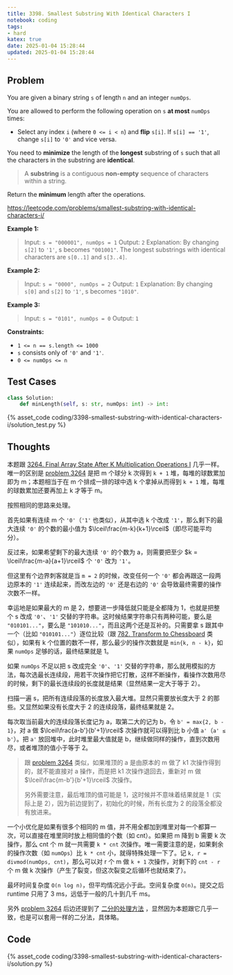 ```yaml
---
title: 3398. Smallest Substring With Identical Characters I
notebook: coding
tags:
- hard
katex: true
date: 2025-01-04 15:28:44
updated: 2025-01-04 15:28:44
---
```

## Problem

You are given a binary string `s` of length `n` and an integer `numOps`.

You are allowed to perform the following operation on `s` **at most** `numOps` times:

- Select any index `i` (where `0 <= i < n`) and **flip** `s[i]`. If `s[i] == '1'`, change `s[i]` to `'0'` and vice versa.

You need to **minimize** the length of the **longest** substring of `s` such that all the characters in the substring are **identical**.

> A **substring** is a contiguous **non-empty** sequence of characters within a string.

Return the **minimum** length after the operations.

<https://leetcode.com/problems/smallest-substring-with-identical-characters-i/>

**Example 1:**

> Input: `s = "000001", numOps = 1`
> Output: `2`
> Explanation:
> By changing `s[2]` to `'1'`, s becomes `"001001"`. The longest substrings with identical characters are `s[0..1]` and `s[3..4]`.

**Example 2:**

> Input: `s = "0000", numOps = 2`
> Output: `1`
> Explanation:
> By changing `s[0]` and `s[2]` to `'1'`, s becomes `"1010"`.

**Example 3:**

> Input: `s = "0101", numOps = 0`
> Output: `1`

**Constraints:**

- `1 <= n == s.length <= 1000`
- `s` consists only of `'0'` and `'1'`.
- `0 <= numOps <= n`

## Test Cases

``` python
class Solution:
    def minLength(self, s: str, numOps: int) -> int:
```

{% asset_code coding/3398-smallest-substring-with-identical-characters-i/solution_test.py %}

## Thoughts

本题跟 [3264. Final Array State After K Multiplication Operations I](3264-final-array-state-after-k-multiplication-operations-i) 几乎一样。唯一的区别是 [problem 3264](3264-final-array-state-after-k-multiplication-operations-i) 是把 m 个球分 k 次得到 `k + 1` 堆，每堆的球数累加即为 m；本题相当于在 m 个排成一排的球中选 k 个拿掉从而得到 `k + 1` 堆，每堆的球数累加还要再加上 k 才等于 m。

按照相同的思路来处理。

首先如果有连续 m 个 `'0'`（`'1'` 也类似），从其中选 k 个改成 `'1'`，那么剩下的最大连续 `'0'` 的个数的最小值为 $\lceil\frac{m-k}{k+1}\rceil$（即尽可能平均分）。

反过来，如果希望剩下的最大连续 `'0'` 的个数为 a，则需要把至少 $k = \lceil\frac{m-a}{a+1}\rceil$ 个 `'0'` 改为 `'1'`。

但这里有个边界刺客就是当 `m = 2` 的时候，改变任何一个 `'0'` 都会再跟这一段两边原本的 `'1'` 连续起来，而改左边的 `'0'` 还是右边的 `'0'` 会导致最终需要的操作次数不一样。

幸运地是如果最大的 m 是 2，想要进一步降低就只能是全都降为 1，也就是把整个 s 改成 `'0'`、`'1'` 交替的字符串。这时候结果字符串只有两种可能，要么是 `"010101..."`，要么是 `"101010..."`，而且这两个还是互补的。只需要拿 s 跟其中一个（比如 `"010101..."`）逐位比较（跟 [782. Transform to Chessboard](782-transform-to-chessboard) 类似），如果有 k 个位置的数不一样，那么最少的操作次数就是 `min{k, n - k}`，如果 `numOps` 足够的话，最终结果就是 1。

如果 `numOps` 不足以把 s 改成完全 `'0'`、`'1'` 交替的字符串，那么就用模拟的方法，每次选最长连续段，用若干次操作把它打散，这样不断操作，看操作次数用尽的时候，剩下的最长连续段的长度就是结果（显然结果一定大于等于 2）。

扫描一遍 s，把所有连续段落的长度放入最大堆。显然只需要放长度大于 2 的那些。又显然如果没有长度大于 2 的连续段落，最终结果就是 2。

每次取当前最大的连续段落长度记为 a，取第二大的记为 b，令 `b' = max{2, b - 1}`，对 a 做 $\lceil\frac{a-b'}{b'+1}\rceil$ 次操作就可以得到比 b 小值 `a'`（`a' ≤ b'`）。把 `a'` 放回堆中，此时堆里最大值就是 b，继续做同样的操作，直到次数用尽，或者堆顶的值小于等于 2。

> 跟 [problem 3264](3264-final-array-state-after-k-multiplication-operations-i) 类似，如果堆顶的 a 是由原本的 m 做了 k1 次操作得到的，就不能直接对 a 操作，而是把 k1 次操作退回去，重新对 m 做 $\lceil\frac{m-b'}{b'+1}\rceil$ 次操作。
>
> 另外需要注意，最后堆顶的值可能是 1，这时候并不意味着结果就是 1（实际上是 2），因为前边提到了，初始化的时候，所有长度为 2 的段落全都没有放进来。

一个小优化是如果有很多个相同的 m 值，并不用全都加到堆里对每一个都算一次，可以直接在堆里同时放上相同值的个数（如 cnt）。如果把 m 降到 b 需要 k 次操作，那么 cnt 个 m 就一共需要 `k * cnt` 次操作。唯一需要注意的是，如果剩余的操作次数（如 `numOps`）比 `k * cnt` 小，就得特殊处理一下了。记 `k, r = divmod(numOps, cnt)`，那么可以对 r 个 m 做 `k + 1` 次操作，对剩下的 `cnt - r` 个 m 做 k 次操作（产生了裂变，但这次裂变之后循环也就结束了）。

最坏时间复杂度 `O(n log n)`，但平均情况远小于此。空间复杂度 `O(n)`。提交之后 runtime 只用了 3 ms，远低于一般的几十到几千 ms。

另外 [problem 3264](3264-final-array-state-after-k-multiplication-operations-i) 后边还提到了 [二分的处理方法](1760-minimum-limit-of-balls-in-a-bag#二分法) ，显然因为本题跟它几乎一致，也是可以套用一样的二分法，具体略。

## Code

{% asset_code coding/3398-smallest-substring-with-identical-characters-i/solution.py %}
